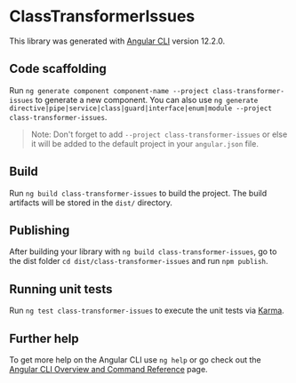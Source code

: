 # ClassTransformerIssues

This library was generated with [Angular CLI](https://github.com/angular/angular-cli) version 12.2.0.

## Code scaffolding

Run `ng generate component component-name --project class-transformer-issues` to generate a new component. You can also use `ng generate directive|pipe|service|class|guard|interface|enum|module --project class-transformer-issues`.
> Note: Don't forget to add `--project class-transformer-issues` or else it will be added to the default project in your `angular.json` file. 

## Build

Run `ng build class-transformer-issues` to build the project. The build artifacts will be stored in the `dist/` directory.

## Publishing

After building your library with `ng build class-transformer-issues`, go to the dist folder `cd dist/class-transformer-issues` and run `npm publish`.

## Running unit tests

Run `ng test class-transformer-issues` to execute the unit tests via [Karma](https://karma-runner.github.io).

## Further help

To get more help on the Angular CLI use `ng help` or go check out the [Angular CLI Overview and Command Reference](https://angular.io/cli) page.
